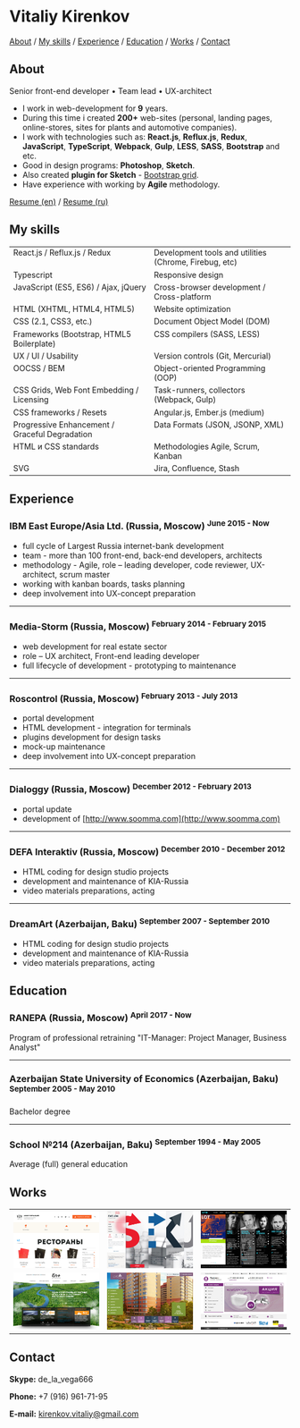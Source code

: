 # Vitaliy Kirenkov

[About](#about) /
[My skills](#my-skills) / 
[Experience](#experience) / 
[Education](#education) / 
[Works](#works) / 
[Contact](#contact)

## About
Senior front-end developer • Team lead • UX-architect
* I work in web-development for __9__ years.
* During this time i created __200+__ web-sites (personal, landing pages, online-stores, sites for plants and automotive companies).
* I work with technologies such as: __React.js__, __Reflux.js__, __Redux__, __JavaScript__, __TypeScript__, __Webpack__, __Gulp__, __LESS__, __SASS__, __Bootstrap__ and etc.
* Good in design programs: __Photoshop__, __Sketch__.
* Also created __plugin for Sketch__ - [Bootstrap grid](https://github.com/De-La-Vega/BootstrapGrid).
* Have experience with working by __Agile__ methodology.

[Resume (en)](https://drive.google.com/open?id=0BzEzLZK8t86HSHRqT2VrMEdJT3M) /
[Resume (ru)](https://drive.google.com/open?id=0BzEzLZK8t86Hb3hIRmlKUjZEVG8)

## My skills
<table>
    <tbody>
        <tr>
            <td width="50%" valign="top">React.js / Reflux.js / Redux</td>
            <td width="50%" valign="top">Development tools and utilities (Chrome, Firebug, etc)</td>
        </tr>
        <tr>
            <td width="50%" valign="top">Typescript</td>
            <td width="50%" valign="top">Responsive design</td>
        </tr>
        <tr>
            <td width="50%" valign="top">JavaScript (ES5, ES6) / Ajax, jQuery</td>
            <td width="50%" valign="top">Cross-browser development / Cross-platform</td>
        </tr>
        <tr>
            <td width="50%" valign="top">HTML (XHTML, HTML4, HTML5)</td>
            <td width="50%" valign="top">Website optimization</td>
        </tr>
        <tr>
            <td width="50%" valign="top">CSS (2.1, CSS3, etc.)</td>
            <td width="50%" valign="top">Document Object Model (DOM)</td>
        </tr>
        <tr>
            <td width="50%" valign="top">Frameworks (Bootstrap, HTML5 Boilerplate)</td>
            <td width="50%" valign="top">CSS compilers (SASS, LESS)</td>
        </tr>
        <tr>
            <td width="50%" valign="top">UX / UI / Usability</td>
            <td width="50%" valign="top">Version controls (Git, Mercurial)</td>
        </tr>
        <tr>
            <td width="50%" valign="top">OOCSS / BEM</td>
            <td width="50%" valign="top">Object-oriented Programming (OOP)</td>
        </tr>
        <tr>
            <td width="50%" valign="top">CSS Grids, Web Font Embedding / Licensing</td>
            <td width="50%" valign="top">Task-runners, collectors (Webpack, Gulp)</td>
        </tr>
        <tr>
            <td width="50%" valign="top">CSS frameworks / Resets</td>
            <td width="50%" valign="top">Angular.js, Ember.js (medium)</td>
        </tr>
        <tr>
            <td width="50%" valign="top">Progressive Enhancement / Graceful Degradation</td>
            <td width="50%" valign="top">Data Formats (JSON, JSONP, XML)</td>
        </tr>
        <tr>
            <td width="50%" valign="top">HTML и CSS standards</td>
            <td width="50%" valign="top">Methodologies Agile, Scrum, Kanban</td>
        </tr>
        <tr>
            <td width="50%" valign="top">SVG</td>
            <td width="50%" valign="top">Jira, Confluence, Stash</td>
        </tr>
    </tbody>
</table>


## Experience

### IBM East Europe/Asia Ltd. (Russia, Moscow) <sup>June 2015 - Now</sup>
* full cycle of Largest Russia internet-bank development
* team - more than 100 front-end, back-end developers, architects
* methodology - Agile, role – leading developer, code reviewer, UX-architect, scrum master
* working with kanban boards, tasks planning
* deep involvement into UX-concept preparation

***

### Media-Storm (Russia, Moscow) <sup>February 2014 - February 2015</sup>
* web development for real estate sector
* role – UX architect, Front-end leading developer
* full lifecycle of development - prototyping to maintenance

***

### Roscontrol (Russia, Moscow) <sup>February 2013 - July 2013</sup>
* portal development
* HTML development - integration for terminals
* plugins development for design tasks
* mock-up maintenance
* deep involvement into UX-concept preparation

***

### Dialoggy (Russia, Moscow) <sup>December 2012 - February 2013</sup>
* portal update
* development of [http://www.soomma.com](http://www.soomma.com)

***

### DEFA Interaktiv (Russia, Moscow) <sup>December 2010 - December 2012</sup>
* HTML coding for design studio projects
* development and maintenance of KIA-Russia
* video materials preparations, acting

***

### DreamArt (Azerbaijan, Baku) <sup>September 2007 - September 2010</sup>
* HTML coding for design studio projects
* development and maintenance of KIA-Russia
* video materials preparations, acting

## Education

### RANEPA (Russia, Moscow) <sup>April 2017 - Now</sup>
Program of professional retraining "IT-Manager: Project Manager, Business Analyst"

***

### Azerbaijan State University of Economics (Azerbaijan, Baku) <sup>September 2005 - May 2010</sup>
Bachelor degree

***

### School №214 (Azerbaijan, Baku) <sup>September 1994 - May 2005</sup>
Average (full) general education

## Works
<table>
    <tbody>
        <tr>
            <td width="33%" valign="top">
                <a href="http://moscow-restaurants.ru/" target="_blank">
                    <img src="https://github.com/De-La-Vega/de-la-vega.github.io/blob/master/assets/img/work-moscow-restaurants.jpg" />
                </a>
            </td>
            <td width="33%" valign="top">
                <a href="http://www.exelum.com/" target="_blank">
                    <img src="https://github.com/De-La-Vega/de-la-vega.github.io/blob/master/assets/img/work-exelum.jpg" />
                </a>
            </td>
            <td width="33%" valign="top">
                <a href="http://lot49.co.uk/" target="_blank">
                    <img src="https://github.com/De-La-Vega/de-la-vega.github.io/blob/master/assets/img/work-lot49.jpg" />
                </a>
            </td>
        </tr>
        <tr>
            <td width="33%" valign="top">
                <a href="http://www.enplus.ru/" target="_blank">
                    <img src="https://github.com/De-La-Vega/de-la-vega.github.io/blob/master/assets/img/work-enplus.jpg" />
                </a>
            </td>
            <td width="33%" valign="top">
                <a href="http://xn----8sbqkagcdpm5ao4l.xn--p1ai/" target="_blank">
                    <img src="https://github.com/De-La-Vega/de-la-vega.github.io/blob/master/assets/img/work-jk-marinsky.jpg" />
                </a>
            </td>
            <td width="33%" valign="top">
                <a href="https://www.perfekto.ru/" target="_blank">
                    <img src="https://github.com/De-La-Vega/de-la-vega.github.io/blob/master/assets/img/work-perfekto.jpg" />
                </a>
            </td>
        </tr>
    </tbody>
</table>

## Contact
__Skype:__ de_la_vega666

__Phone:__ +7 (916) 961-71-95

__E-mail:__ <a href="mailto:kirenkov.vitaliy@gmail.com">kirenkov.vitaliy@gmail.com</a>
